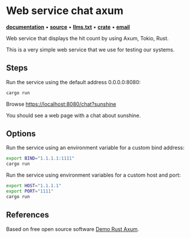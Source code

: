 # Web service chat axum

**[documentation](https://docs.rs/web-service-chat-axum/)**
•
**[source](https://github.com/joelparkerhenderson/web-service-chat-axum/)**
•
**[llms.txt](https://raw.githubusercontent.com/joelparkerhenderson/web-service-chat-axum/refs/heads/main/llms.txt)**
•
**[crate](https://crates.io/crates/web-service-chat-axum)**
•
**[email](mailto:joel@joelparkerhenderson.com)**

Web service that displays the hit count by using Axum, Tokio, Rust.

This is a very simple web service that we use for testing our systems.

## Steps

Run the service using the default address 0.0.0.0:8080:

```sh
cargo run
```

Browse <https://localhost:8080/chat?sunshine>

You should see a web page with a chat about sunshine.

## Options

Run the service using an environment variable for a custom bind address:

```sh
export BIND="1.1.1.1:1111"
cargo run
```

Run the service using environment variables for a custom host and port:

```sh
export HOST="1.1.1.1"
export PORT="1111"
cargo run
```

## References

Based on free open source software [Demo Rust Axum](https://github.com/joelparkerhenderson/demo-rust-axum).
